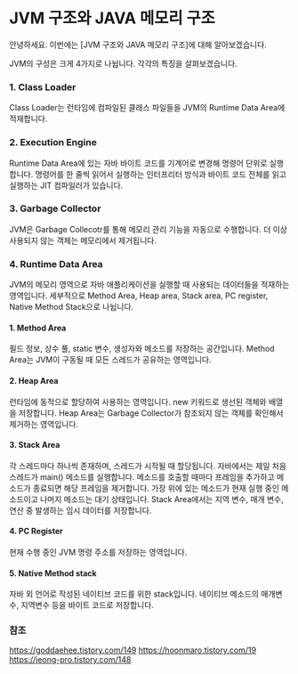 # JVM 구조와 JAVA 메모리 구조

안녕하세요. 이번에는 [JVM 구조와 JAVA 메모리 구조]에 대해 알아보겠습니다. 

JVM의 구성은 크게 4가지로 나뉩니다. 각각의 특징을 살펴보겠습니다.

### 1. Class Loader 
Class Loader는 런타임에 컴파일된 클래스 파일들을 JVM의 Runtime Data Area에 적재합니다.

### 2. Execution Engine 
Runtime Data Area에 있는 자바 바이트 코드를 기계어로 변경해 명령어 단위로 실행합니다. 명령어를 한 줄씩 읽어서 실행하는 인터프리터 방식과 바이트 코드 전체를 읽고 실행하는 JIT 컴파일러가 있습니다.
### 3. Garbage Collector
JVM은 Garbage Collecotr를 통해 메모리 관리 기능을 자동으로 수행합니다.
더 이상 사용되지 않는 객체는 메모리에서 제거됩니다.
### 4. Runtime Data Area
JVM의 메모리 영역으로 자바 애플리케이션을 실행할 때 사용되는 데이터들을 적재하는 영역입니다. 세부적으로 Method Area, Heap area, Stack area, PC register, Native Method Stack으로 나뉩니다.
  


#### 1. Method Area  
필드 정보, 상수 풀, static 변수, 생성자와 메소드를 저장하는 공간입니다. Method Area는 JVM이 구동될 때 모든 스레드가 공유하는 영역입니다.

#### 2. Heap Area
런타임에 동적으로 할당하여 사용하는 영역입니다. new 키워드로 생선된 객체와 배열을 저장합니다. Heap Area는 Garbage Collector가 참조되지 않는 객체를 확인해서 제거하는 영역입니다.
#### 3. Stack Area 
각 스레드마다 하나씩 존재하며, 스레드가 시작될 때 할당됩니다. 자바에서는 제일 처음 스레드가 main() 메소드를 실행합니다. 메소드를 호출할 때마다 프레임을 추가하고 메소드가 종료되면 해당 프레임을 제거합니다. 가장 위에 있는 메소드가 현재 실행 중인 메소드이고 나머지 메소드는 대기 상태입니다.
Stack Area에서는 지역 변수, 매개 변수, 연산 중 발생하는 임시 데이터를 저장합니다.

#### 4. PC Register 
현재 수행 중인 JVM 명령 주소를 저장하는 영역입니다.

#### 5. Native Method stack 
자바 외 언어로 작성된 네이티브 코드를 위한 stack입니다. 네이티브 메소드의 매개변수, 지역변수 등을 바이트 코드로 저장합니다.


### 참조
https://goddaehee.tistory.com/149
https://hoonmaro.tistory.com/19
https://jeong-pro.tistory.com/148
